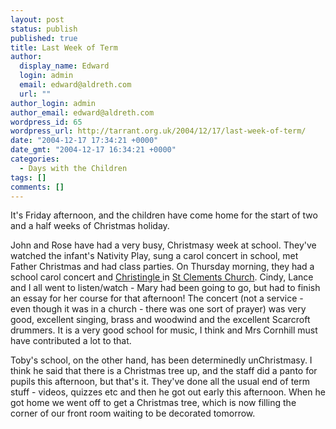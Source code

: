 ```yaml
---
layout: post
status: publish
published: true
title: Last Week of Term
author:
  display_name: Edward
  login: admin
  email: edward@aldreth.com
  url: ""
author_login: admin
author_email: edward@aldreth.com
wordpress_id: 65
wordpress_url: http://tarrant.org.uk/2004/12/17/last-week-of-term/
date: "2004-12-17 17:34:21 +0000"
date_gmt: "2004-12-17 16:34:21 +0000"
categories:
  - Days with the Children
tags: []
comments: []
---
```


<p>It's Friday afternoon, and the children have come home for the start of two and a half weeks of Christmas holiday.</p>
<p>John and Rose have had a very busy, Christmasy week at school.  They've watched the infant's Nativity Play, sung a carol concert in school, met Father Christmas and had class parties.  On Thursday morning, they had a school carol concert and <a href="https://www.thisischurch.com/christianinfo/christingle.htm">Christingle </a>in <a href="https://www.stclementsyork.co.uk/">St Clements Church</a>.  Cindy, Lance and I all went to listen/watch - Mary had been going to go, but had to finish an essay for her course for that afternoon!  The concert (not a service - even though it was in a church - there was one sort of prayer) was very good, excellent singing, brass and woodwind and the excellent Scarcroft drummers.  It is a very good school for music, I think and Mrs Cornhill must have contributed a lot to that.</p>
<p>Toby's school, on the other hand, has been determinedly unChristmasy.  I think he said that there is a Christmas tree up, and the staff did a panto for pupils this afternoon, but that's it.  They've done all the usual end of term stuff - videos, quizzes etc and then he got out early this afternoon.  When he got home we went off to get a Christmas tree, which is now filling the corner of our front room waiting to be decorated tomorrow.</p>
